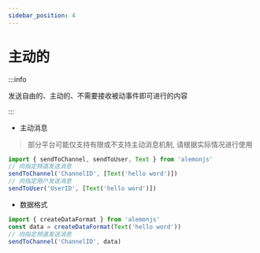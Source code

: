 ```yaml
---
sidebar_position: 4
---
```


# 主动的

:::info

发送自由的、主动的、不需要接收被动事件即可进行的内容

:::

- 主动消息

> 部分平台可能仅支持有限或不支持主动消息机制, 请根据实际情况进行使用

```ts
import { sendToChannel, sendToUser, Text } from 'alemonjs'
// 向指定频道发送消息
sendToChannel('ChannelID', [Text('hello word')])
// 向指定用户发送消息
sendToUser('UserID', [Text('hello word')])
```

- 数据格式

```ts
import { createDataFormat } from 'alemonjs'
const data = createDataFormat(Text('hello word'))
// 向指定频道发送消息
sendToChannel('ChannelID', data)
```
